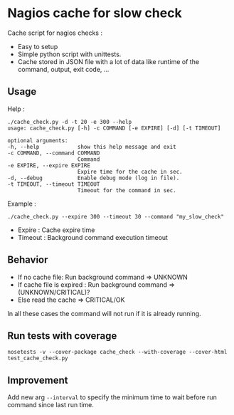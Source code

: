 Nagios cache for slow check
=============================

Cache script for nagios checks :

  * Easy to setup
  * Simple python script with unittests.
  * Cache stored in JSON file with a lot of data like runtime of the command, output, exit code, ...

Usage
------

Help :

    ./cache_check.py -d -t 20 -e 300 --help
    usage: cache_check.py [-h] -c COMMAND [-e EXPIRE] [-d] [-t TIMEOUT]
    
    optional arguments:
    -h, --help            show this help message and exit
    -c COMMAND, --command COMMAND
                          Command
    -e EXPIRE, --expire EXPIRE
                          Expire time for the cache in sec.
    -d, --debug           Enable debug mode (log in file).
    -t TIMEOUT, --timeout TIMEOUT
                          Timeout for the command in sec.

Example :

    ./cache_check.py --expire 300 --timeout 30 --command "my_slow_check"

  * Expire : Cache expire time
  * Timeout : Background command execution timeout 


Behavior
---------

  - If no cache file: Run background command => UNKNOWN
  - If cache file is expired : Run background command => (UNKNOWN/CRITICAL)?
  - Else read the cache => CRITICAL/OK

In all these cases the command will not run if it is already running.


Run tests with coverage
------------------------

    nosetests -v --cover-package cache_check --with-coverage --cover-html test_cache_check.py

Improvement
-----------

Add new arg `--interval` to specify the minimum time to wait before run command since last run time.
